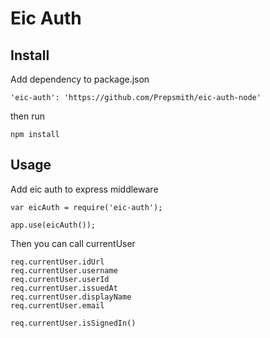 # Eic Auth

## Install

Add dependency to package.json

```
'eic-auth': 'https://github.com/Prepsmith/eic-auth-node'
```

then run

```
npm install
```

## Usage

Add eic auth to express middleware

```
var eicAuth = require('eic-auth');

app.use(eicAuth());
```

Then you can call currentUser

```
req.currentUser.idUrl
req.currentUser.username
req.currentUser.userId
req.currentUser.issuedAt
req.currentUser.displayName
req.currentUser.email

req.currentUser.isSignedIn()
```
